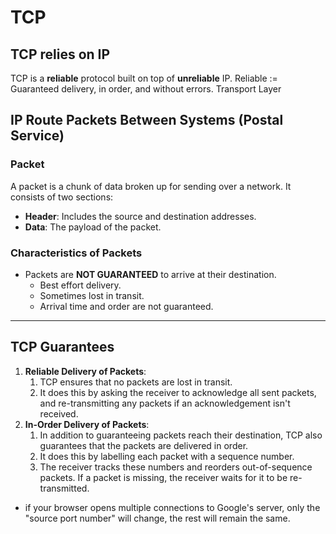 # TCP

## TCP relies on IP

TCP is a **reliable** protocol built on top of **unreliable** IP.
Reliable := Guaranteed delivery, in order, and without errors.
Transport Layer

## IP Route Packets Between Systems (Postal Service)

### Packet

A packet is a chunk of data broken up for sending over a network. It consists of two sections:

- **Header**: Includes the source and destination addresses.
- **Data**: The payload of the packet.

### Characteristics of Packets

- Packets are **NOT GUARANTEED** to arrive at their destination.
  - Best effort delivery.
  - Sometimes lost in transit.
  - Arrival time and order are not guaranteed.

---

## TCP Guarantees

1. **Reliable Delivery of Packets**:
   1. TCP ensures that no packets are lost in transit.
   2. It does this by asking the receiver to acknowledge all sent packets, and re-transmitting any packets if an acknowledgement isn't received.
2. **In-Order Delivery of Packets**:
   1. In addition to guaranteeing packets reach their destination, TCP also guarantees that the packets are delivered in order.
   2. It does this by labelling each packet with a sequence number.
   3. The receiver tracks these numbers and reorders out-of-sequence packets. If a packet is missing, the receiver waits for it to be re-transmitted.

- if your browser opens multiple connections to Google's server, only the "source port number" will change, the rest will remain the same.
